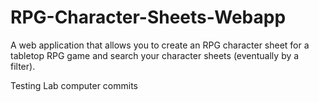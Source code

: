 # RPG-Character-Sheets-Webapp
A web application that allows you to create an RPG character sheet for a tabletop RPG game and search your character sheets (eventually by a filter).

Testing Lab computer commits